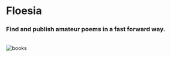 # Floesia
### Find and publish amateur poems in a fast forward way.

<br/>
<img src="https://media.giphy.com/media/3o7btW1Js39uJ23LAA/giphy.gif" alt="books">
